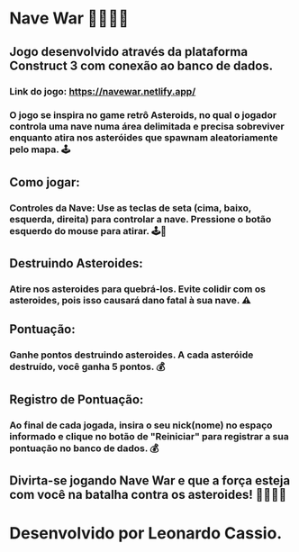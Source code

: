 # Nave War 🚀🌌🔥💥

## Jogo desenvolvido através da plataforma Construct 3 com conexão ao banco de dados.

### Link do jogo: https://navewar.netlify.app/

### O jogo se inspira no game retrô Asteroids, no qual o jogador controla uma nave numa área delimitada e precisa sobreviver enquanto atira nos asteróides que spawnam aleatoriamente pelo mapa. 🕹️

## Como jogar:

### Controles da Nave: Use as teclas de seta (cima, baixo, esquerda, direita) para controlar a nave. Pressione o botão esquerdo do mouse para atirar. 🕹️🔫

## Destruindo Asteroides:

### Atire nos asteroides para quebrá-los. Evite colidir com os asteroides, pois isso causará dano fatal à sua nave. ⚠️

## Pontuação:

### Ganhe pontos destruindo asteroides. A cada asteróide destruído, você ganha 5 pontos. 💰

## Registro de Pontuação:

### Ao final de cada jogada, insira o seu nick(nome) no espaço informado e clique no botão de "Reiniciar" para registrar a sua pontuação no banco de dados. 💰

## Divirta-se jogando Nave War e que a força esteja com você na batalha contra os asteroides! 🚀🌌🔥💥

# Desenvolvido por Leonardo Cassio.
